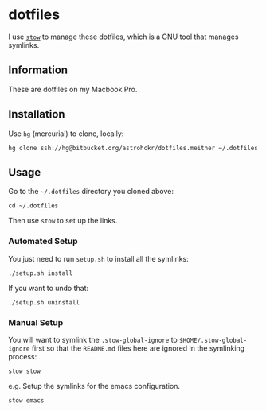 # dotfiles

I use [`stow`](http://www.gnu.org/software/stow/manual/stow.html) to manage these dotfiles, which is a GNU tool that manages symlinks.

## Information

These are dotfiles on my Macbook Pro.

## Installation

Use `hg` (mercurial) to clone, locally:

	hg clone ssh://hg@bitbucket.org/astrohckr/dotfiles.meitner ~/.dotfiles

## Usage

Go to the `~/.dotfiles` directory you cloned above:

	cd ~/.dotfiles

Then use `stow` to set up the links.

### Automated Setup

You just need to run `setup.sh` to install all the symlinks:

	./setup.sh install

If you want to undo that:

	./setup.sh uninstall

### Manual Setup

You will want to symlink the `.stow-global-ignore` to `$HOME/.stow-global-ignore` first so that the `README.md` files here are ignored in the symlinking process:

	stow stow

e.g. Setup the symlinks for the emacs configuration.

	stow emacs